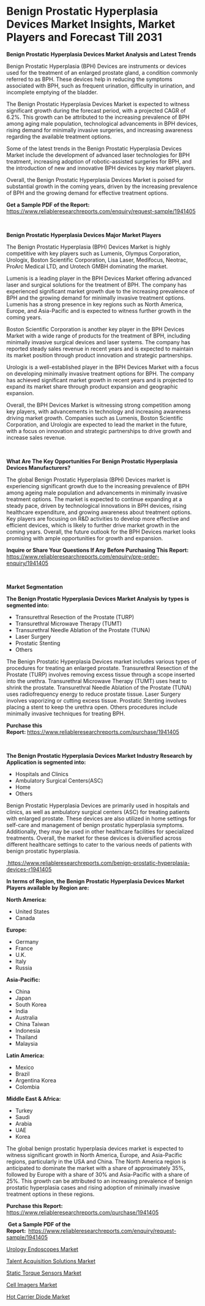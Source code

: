 <p><h1>Benign Prostatic Hyperplasia Devices Market Insights, Market Players and Forecast Till 2031</h1></p><p><strong>Benign Prostatic Hyperplasia Devices Market Analysis and Latest Trends</strong></p>
<p><p>Benign Prostatic Hyperplasia (BPH) Devices are instruments or devices used for the treatment of an enlarged prostate gland, a condition commonly referred to as BPH. These devices help in reducing the symptoms associated with BPH, such as frequent urination, difficulty in urination, and incomplete emptying of the bladder.</p><p>The Benign Prostatic Hyperplasia Devices Market is expected to witness significant growth during the forecast period, with a projected CAGR of 6.2%. This growth can be attributed to the increasing prevalence of BPH among aging male population, technological advancements in BPH devices, rising demand for minimally invasive surgeries, and increasing awareness regarding the available treatment options.</p><p>Some of the latest trends in the Benign Prostatic Hyperplasia Devices Market include the development of advanced laser technologies for BPH treatment, increasing adoption of robotic-assisted surgeries for BPH, and the introduction of new and innovative BPH devices by key market players.</p><p>Overall, the Benign Prostatic Hyperplasia Devices Market is poised for substantial growth in the coming years, driven by the increasing prevalence of BPH and the growing demand for effective treatment options.</p></p>
<p><strong>Get a Sample PDF of the Report:&nbsp;</strong> <a href="https://www.reliableresearchreports.com/enquiry/request-sample/1941405">https://www.reliableresearchreports.com/enquiry/request-sample/1941405</a></p>
<p>&nbsp;</p>
<p><strong>Benign Prostatic Hyperplasia Devices Major Market Players</strong></p>
<p><p>The Benign Prostatic Hyperplasia (BPH) Devices Market is highly competitive with key players such as Lumenis, Olympus Corporation, Urologix, Boston Scientific Corporation, Lisa Laser, Medifocus, Neotrac, ProArc Medical LTD, and Urotech GMBH dominating the market.</p><p>Lumenis is a leading player in the BPH Devices Market offering advanced laser and surgical solutions for the treatment of BPH. The company has experienced significant market growth due to the increasing prevalence of BPH and the growing demand for minimally invasive treatment options. Lumenis has a strong presence in key regions such as North America, Europe, and Asia-Pacific and is expected to witness further growth in the coming years.</p><p>Boston Scientific Corporation is another key player in the BPH Devices Market with a wide range of products for the treatment of BPH, including minimally invasive surgical devices and laser systems. The company has reported steady sales revenue in recent years and is expected to maintain its market position through product innovation and strategic partnerships.</p><p>Urologix is a well-established player in the BPH Devices Market with a focus on developing minimally invasive treatment options for BPH. The company has achieved significant market growth in recent years and is projected to expand its market share through product expansion and geographic expansion.</p><p>Overall, the BPH Devices Market is witnessing strong competition among key players, with advancements in technology and increasing awareness driving market growth. Companies such as Lumenis, Boston Scientific Corporation, and Urologix are expected to lead the market in the future, with a focus on innovation and strategic partnerships to drive growth and increase sales revenue.</p></p>
<p>&nbsp;</p>
<p><strong>What Are The Key Opportunities For Benign Prostatic Hyperplasia Devices Manufacturers?</strong></p>
<p><p>The global Benign Prostatic Hyperplasia (BPH) Devices market is experiencing significant growth due to the increasing prevalence of BPH among ageing male population and advancements in minimally invasive treatment options. The market is expected to continue expanding at a steady pace, driven by technological innovations in BPH devices, rising healthcare expenditure, and growing awareness about treatment options. Key players are focusing on R&D activities to develop more effective and efficient devices, which is likely to further drive market growth in the coming years. Overall, the future outlook for the BPH Devices market looks promising with ample opportunities for growth and expansion.</p></p>
<p><strong>Inquire or Share Your Questions If Any Before Purchasing This Report:</strong> <a href="https://www.reliableresearchreports.com/enquiry/pre-order-enquiry/1941405">https://www.reliableresearchreports.com/enquiry/pre-order-enquiry/1941405</a></p>
<p>&nbsp;</p>
<p><strong>Market Segmentation</strong></p>
<p><strong>The Benign Prostatic Hyperplasia Devices Market Analysis by types is segmented into:</strong></p>
<p><ul><li>Transurethral Resection of the Prostate (TURP)</li><li>Transurethral Microwave Therapy (TUMT)</li><li>Transurethral Needle Ablation of the Prostate (TUNA)</li><li>Laser Surgery</li><li>Prostatic Stenting</li><li>Others</li></ul></p>
<p><p>The Benign Prostatic Hyperplasia Devices market includes various types of procedures for treating an enlarged prostate. Transurethral Resection of the Prostate (TURP) involves removing excess tissue through a scope inserted into the urethra. Transurethral Microwave Therapy (TUMT) uses heat to shrink the prostate. Transurethral Needle Ablation of the Prostate (TUNA) uses radiofrequency energy to reduce prostate tissue. Laser Surgery involves vaporizing or cutting excess tissue. Prostatic Stenting involves placing a stent to keep the urethra open. Others procedures include minimally invasive techniques for treating BPH.</p></p>
<p><strong>Purchase this Report:&nbsp;</strong><a href="https://www.reliableresearchreports.com/purchase/1941405">https://www.reliableresearchreports.com/purchase/1941405</a></p>
<p>&nbsp;</p>
<p><strong>The Benign Prostatic Hyperplasia Devices Market Industry Research by Application is segmented into:</strong></p>
<p><ul><li>Hospitals and Clinics</li><li>Ambulatory Surgical Centers(ASC)</li><li>Home</li><li>Others</li></ul></p>
<p><p>Benign Prostatic Hyperplasia Devices are primarily used in hospitals and clinics, as well as ambulatory surgical centers (ASC) for treating patients with enlarged prostate. These devices are also utilized in home settings for self-care and management of benign prostatic hyperplasia symptoms. Additionally, they may be used in other healthcare facilities for specialized treatments. Overall, the market for these devices is diversified across different healthcare settings to cater to the various needs of patients with benign prostatic hyperplasia.</p></p>
<p><a href="https://www.reliableresearchreports.com/benign-prostatic-hyperplasia-devices-r1941405">&nbsp;https://www.reliableresearchreports.com/benign-prostatic-hyperplasia-devices-r1941405</a></p>
<p><strong>In terms of Region, the Benign Prostatic Hyperplasia Devices Market Players available by Region are:</strong></p>
<p>
    <p> <strong> North America: </strong>
        <ul>
            <li>United States</li>
            <li>Canada</li>
        </ul>
        </p> 
    <p> <strong> Europe: </strong>
        <ul>
            <li>Germany</li>
            <li>France</li>
            <li>U.K.</li>
            <li>Italy</li>
            <li>Russia</li>
        </ul>
        </p> 
    <p> <strong> Asia-Pacific: </strong>
        <ul>
            <li>China</li>
            <li>Japan</li>
            <li>South Korea</li>
            <li>India</li>
            <li>Australia</li>
            <li>China Taiwan</li>
            <li>Indonesia</li>
            <li>Thailand</li>
            <li>Malaysia</li>
        </ul>
        </p> 
    <p> <strong> Latin America: </strong>
        <ul>
            <li>Mexico</li>
            <li>Brazil</li>
            <li>Argentina Korea</li>
            <li>Colombia</li>
        </ul>
        </p> 
    <p> <strong> Middle East & Africa: </strong>
        <ul>
            <li>Turkey</li>
            <li>Saudi</li>
            <li>Arabia</li>
            <li>UAE</li>
            <li>Korea</li>
        </ul>
    </p>
    </p>
<p><p>The global benign prostatic hyperplasia devices market is expected to witness significant growth in North America, Europe, and Asia-Pacific regions, particularly in the USA and China. The North America region is anticipated to dominate the market with a share of approximately 35%, followed by Europe with a share of 30% and Asia-Pacific with a share of 25%. This growth can be attributed to an increasing prevalence of benign prostatic hyperplasia cases and rising adoption of minimally invasive treatment options in these regions.</p></p>
<p><strong>Purchase this Report: </strong><a href="https://www.reliableresearchreports.com/purchase/1941405">https://www.reliableresearchreports.com/purchase/1941405</a></p>
<p>&nbsp;<strong>Get a Sample PDF of the Report:&nbsp;&nbsp;</strong><a href="https://www.reliableresearchreports.com/enquiry/request-sample/1941405">https://www.reliableresearchreports.com/enquiry/request-sample/1941405</a></p>
<p><strong></strong></p>
<p><p><a href="https://github.com/graysonwolfe1913/Market-Research-Report-List-1/blob/main/urology-endoscopes-market.md">Urology Endoscopes Market</a></p><p><a href="https://issuu.com/reportprime-2/docs/talent-acquisition-solutions-market-size-2030.pptx">Talent Acquisition Solutions Market</a></p><p><a href="https://medium.com/@dinoziemann2023/global-static-torque-sensors-market-opportunities-and-forecast-for-period-from-2024-to-2031-c0d3508fafbb">Static Torque Sensors Market</a></p><p><a href="https://github.com/lnamivez37/Market-Research-Report-List-1/blob/main/cell-imagers-market.md">Cell Imagers Market</a></p><p><a href="https://medium.com/@merlrolfson/global-hot-carrier-diode-market-status-2024-2031-and-forecast-by-region-product-end-use-3cec1fcedbc4">Hot Carrier Diode Market</a></p></p>